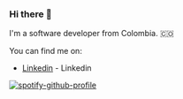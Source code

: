 ### Hi there 👋

I'm a software developer from Colombia. 🇨🇴

You can find me on:
- [Linkedin] - Linkedin

[![spotify-github-profile](https://spotify-github-profile.kittinanx.com/api/view?uid=sweetook&cover_image=true&theme=natemoo-re&show_offline=false&background_color=121212&interchange=false&bar_color=53b14f&bar_color_cover=false)](https://spotify-github-profile.kittinanx.com/api/view?uid=sweetook&redirect=true)

[//]: # (These are reference links used in the body of this note)

   [Linkedin]: <https://www.linkedin.com/in/stevenmedinadev/)https://www.linkedin.com/in/stevenmedinadev/>

<!--
**StevenMedina/StevenMedina** is a ✨ _special_ ✨ repository because its `README.md` (this file) appears on your GitHub profile.

Here are some ideas to get you started:

- 🔭 I’m currently working on ...
- 🌱 I’m currently learning ...
- 👯 I’m looking to collaborate on ...
- 🤔 I’m looking for help with ...
- 💬 Ask me about ...
- 📫 How to reach me: ...
- 😄 Pronouns: ...
- ⚡ Fun fact: ...
-->
